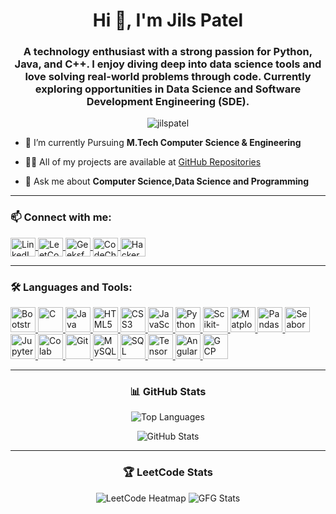 <h1 align="center">Hi 👋, I'm Jils Patel</h1>
<h3 align="center">
A technology enthusiast with a strong passion for Python, Java, and C++. I enjoy diving deep into data science tools and love solving real-world problems through code. Currently exploring opportunities in Data Science and Software Development Engineering (SDE).
</h3>

<p align="center">
  <img src="https://komarev.com/ghpvc/?username=jilspatel&label=Profile%20views&color=0e75b6&style=flat" alt="jilspatel" />
</p>

- 🌱 I’m currently Pursuing **M.Tech Computer Science & Engineering**

- 👨‍💻 All of my projects are available at [GitHub Repositories](https://github.com/JILSPATEL?tab=repositories)

- 💬 Ask me about **Computer Science,Data Science and Programming**

---

<h3 align="left">📫 Connect with me:</h3>
<p align="left">
  <a href="https://www.linkedin.com/in/jilspatel29765048/" target="_blank">
    <img align="center" src="https://icon.icepanel.io/Technology/svg/LinkedIn.svg" alt="LinkedIn" height="30" width="40" />
  </a>
  <a href="https://leetcode.com/Jils_Patel/" target="_blank">
    <img align="center" src="https://leetcode.com/static/images/LeetCode_logo_rvs.png" alt="LeetCode" height="30" width="40" />
  </a>
  <a href="https://www.geeksforgeeks.org/user/jils180e33q/" target="_blank">
    <img align="center" src="https://img.icons8.com/color/512/GeeksforGeeks.png" alt="GeeksforGeeks" height="30" width="40" />
  </a>
  <a href="https://www.codechef.com/users/jils_18" target="_blank">
    <img align="center" src="https://cdn.brandfetch.io/idM2-b7Taf/theme/light/logo.svg?c=1dxbfHSJFAPEGdCLU4o5B" alt="CodeChef" height="30" width="40" />
  </a>
  <a href="https://www.hackerrank.com/dashboard" target="_blank">
    <img align="center" src="https://user-images.githubusercontent.com/17762967/42728663-26ebdb04-87dd-11e8-928f-fb01479a2ce1.png" alt="HackerRank" height="30" width="40" />
  </a>
</p>

---

<h3 align="left">🛠️ Languages and Tools:</h3>
<p align="left">
  <a href="https://getbootstrap.com" target="_blank">
    <img src="https://user-images.githubusercontent.com/25181517/183898054-b3d693d4-dafb-4808-a509-bab54cf5de34.png" alt="Bootstrap" width="40" height="40"/>
  </a>
  <a href="https://www.cprogramming.com/" target="_blank">
    <img src="https://user-images.githubusercontent.com/25181517/192106070-46255bcf-65e6-4c6b-a296-bf8d0d8fb2a7.png" alt="C" width="40" height="40"/>
  </a>
  <a href="https://www.java.com" target="_blank">
    <img src="https://user-images.githubusercontent.com/25181517/117201156-9a724800-adec-11eb-9a9d-3cd0f67da4bc.png" alt="Java" width="40" height="40"/>
  </a>
  <a href="https://www.w3.org/html/" target="_blank">
    <img src="https://icon.icepanel.io/Technology/svg/HTML5.svg" alt="HTML5" width="40" height="40"/>
  </a>
  <a href="https://www.w3schools.com/css/" target="_blank">
    <img src="https://icon.icepanel.io/Technology/svg/CSS3.svg" alt="CSS3" width="40" height="40"/>
  </a>
  <a href="https://www.javascript.com/" target="_blank">
    <img src="https://www.vectorlogo.zone/logos/javascript/javascript-icon.svg" alt="JavaScript" width="40" height="40"/>
  </a>
  <a href="https://www.python.org" target="_blank">
    <img src="https://user-images.githubusercontent.com/25181517/183423507-c056a6f9-1ba8-4312-a350-19bcbc5a8697.png" alt="Python" width="40" height="40"/>
  </a>
  <a href="https://scikit-learn.org/" target="_blank">
    <img src="https://upload.wikimedia.org/wikipedia/commons/0/05/Scikit_learn_logo_small.svg" alt="Scikit-learn" width="40" height="40"/>
  </a>
  <a href="https://matplotlib.org/" target="_blank">
    <img src="https://icon.icepanel.io/Technology/svg/Matplotlib.svg" alt="Matplotlib" width="40" height="40"/>
  </a>
  <a href="https://pandas.pydata.org/" target="_blank">
    <img src="https://icon.icepanel.io/Technology/png-shadow-512/Pandas.png" alt="Pandas" width="40" height="40"/>
  </a>
  <a href="https://seaborn.pydata.org/" target="_blank">
    <img src="https://seaborn.pydata.org/_images/logo-mark-lightbg.svg" alt="Seaborn" width="40" height="40"/>
  </a>
  <a href="https://jupyter.org/" target="_blank">
    <img src="https://user-images.githubusercontent.com/25181517/183914128-3fc88b4a-4ac1-40e6-9443-9a30182379b7.png" alt="Jupyter" width="40" height="40"/>
  </a>
  <a href="https://colab.research.google.com/" target="_blank">
    <img src="https://colab.research.google.com/img/colab_favicon_256px.png" alt="Colab" width="40" height="40"/>
  </a>
  <a href="https://git-scm.com/" target="_blank">
    <img src="https://www.vectorlogo.zone/logos/git-scm/git-scm-icon.svg" alt="Git" width="40" height="40"/>
  </a>
  <a href="https://www.mysql.com/" target="_blank">
    <img src="https://user-images.githubusercontent.com/25181517/183896128-ec99105a-ec1a-4d85-b08b-1aa1620b2046.png" alt="MySQL" width="40" height="40"/>
  </a>
  <a href="https://www.microsoft.com/en-us/sql-server" target="_blank">
    <img src="https://www.svgrepo.com/show/303229/microsoft-sql-server-logo.svg" alt="SQL Server" width="40" height="40"/>
  </a>
  <a href="https://www.tensorflow.org" target="_blank">
    <img src="https://www.vectorlogo.zone/logos/tensorflow/tensorflow-icon.svg" alt="TensorFlow" width="40" height="40"/>
  </a>
  <a href="https://angular.io/" target="_blank">
    <img src="https://user-images.githubusercontent.com/25181517/183890595-779a7e64-3f43-4634-bad2-eceef4e80268.png" alt="Angular" width="40" height="40"/>
  </a>
  <a href="https://cloud.google.com/" target="_blank">
    <img src="https://user-images.githubusercontent.com/25181517/183911547-990692bc-8411-4878-99a0-43506cdb69cf.png" alt="GCP" width="40" height="40"/>
  </a>
</p>

---

<h3 align="center">📊 GitHub Stats</h3>
<p align="center">
  <img src="https://github-readme-stats.vercel.app/api/top-langs?username=jilspatel&show_icons=true&locale=en&layout=compact" alt="Top Languages" />
</p>
<p align="center">
  <img src="https://github-readme-stats.vercel.app/api?username=jilspatel&show_icons=true&locale=en" alt="GitHub Stats" />
</p>
<!-- <p align="center">
  <img src="https://streak-stats.demolab.com?user=jilspatel&theme=dark" alt="GitHub Streak" />
</p> -->



---

<h3 align="center">🏆 LeetCode Stats</h3>
<p align="center">
  <img src="https://leetcard.jacoblin.cool/Jils_Patel?theme=light&font=monospace&border_radius=20&bg=transparent&ext=heatmap" alt="LeetCode Heatmap" />
  <img src="https://gfgstatscard.vercel.app/jils180e33q?theme=light" alt="GFG Stats" />
</p>
